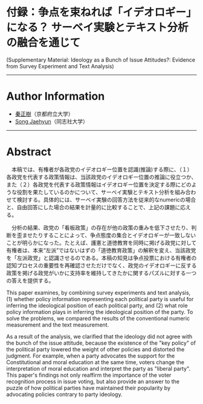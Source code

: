 # 付録：争点を束ねれば「イデオロギー」になる？ サーベイ実験とテキスト分析の融合を通じて

(Supplementary Material: Ideology as a Bunch of Issue Attitudes?: Evidence from Survey Experiment and Text Analysis)

---

# Author Information

* [秦正樹](http://hatam.sakura.ne.jp/)（京都府立大学）
* [Song Jaehyun](https://www.jaysong.net)（同志社大学）

---

# Abstract

　本稿では、有権者が各政党のイデオロギー位置を認識(推論)する際に、（１）各政党を代表する政策情報は、当該政党のイデオロギー位置の推論に役立つか、また（２）各政党を代表する政策情報はイデオロギー位置を決定する際にどのような役割を果たしているのかについて、サーベイ実験とテキスト分析を組み合わせて検討する。具体的には、サーベイ実験の回答方法を従来的なnumericの場合と、自由回答にした場合の結果を計量的に比較することで、上記の課題に応える。
 
　分析の結果、政党の「看板政策」の存在が他の政策の重みを低下させたり、判断を歪ませたりすることによって、争点態度の集合とイデオロギーが一致しないことが明らかになった。たとえば、護憲と道徳教育を同時に掲げる政党に対して有権者は、本来“左派”ではないはずの「道徳教育政策」の解釈を変え、当該政党を「左派政党」と認識させるのである。本稿の知見は争点投票における有権者の認知プロセスの重要性を再確認させただけでなく、政党のイデオロギーに反する政策を掲げる政党がいかに支持率を維持してきたかに関するパズルに対する一つの答えを提供する。

This paper examines, by combining survey experiments and text analysis, (1) whether policy information representing each political party is useful for inferring the ideological position of each political party, and (2) what role policy information plays in inferring the ideological position of the party. To solve the problems, we compared the results of the conventional numeric measurement and the text measurement. 

As a result of the analysis, we clarified that the ideology did not agree with the bunch of the issue attitude, because the existence of the "key policy" of the political party lowered the weight of other policies and distorted the judgment. For example, when a party advocates the support for the Constitutional and moral education at the same time, voters change the interpretation of moral education and interpret the party as "liberal party". This paper's findings not only reaffirm the importance of the voter recognition process in issue voting, but also provide an answer to the puzzle of how political parties have maintained their popularity by advocating policies contrary to party ideology.

